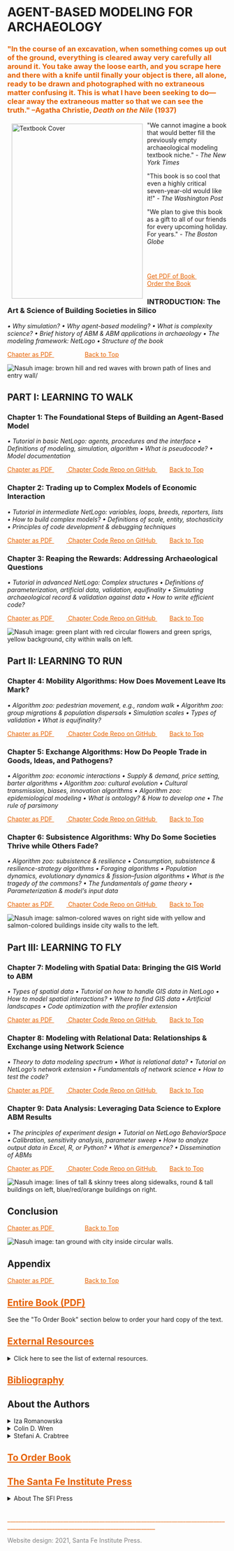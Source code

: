 <a name="Agent-Based Modeling for Archaeology"></a>
# AGENT-BASED MODELING FOR ARCHAEOLOGY

### <p style="color: #E66100"> "In the course of an excavation, when something comes up out of the ground, everything is cleared away very carefully all around it. You take away the loose earth, and you scrape here and there with a knife until finally your object is there, all alone, ready to be drawn and photographed with no extraneous matter confusing it. This is what I have been seeking to do—clear away the extraneous matter so that we can see the truth." –Agatha Christie, <i> Death on the Nile </i> (1937) </p>
<a href="https://www.npr.org/"> <img src="https://images.squarespace-cdn.com/content/v1/5d420e5d999d0200013d33c3/1624392531622-KBOK27QOQTS8OP5R2JSG/ABMA_cover_web-600.png?format=1000w" align = "left" hspace="10" vspace="5" style="width:300px;height:400px;" alt="Textbook Cover"> </a>

"We cannot imagine a book that would better fill the previously empty archaeological modeling textbook niche." - <i> The New York Times </i>

"This book is so cool that even a highly critical seven-year-old would like it!" - <i> The Washington Post </i>

"We plan to give this book as a gift to all of our friends for every upcoming holiday. For years." - <i> The Boston Globe </i>

<br>
<br>

<a style="color: #E66100" href="https://www.npr.org/"> Get PDF of Book </a>     <a style="color: #E66100" href="https://www.sfipress.org/books-coming-soon/agent-based-modeling-for-archaeology-social-science-coming-in-2021"> Order the Book </a>

<a name="INTRODUCTION"></a>
### INTRODUCTION: The Art & Science of Building Societies in Silico
<i> • Why simulation? • Why agent-based modeling? • What is complexity science? • Brief history of ABM & ABM applications in archaeology • The modeling framework: NetLogo • Structure of the book </i>

<a style="color: #E66100" href="https://www.npr.org/"> Chapter as PDF </a>     <a style="color: #E66100" href="#Agent-Based Modeling for Archaeology">Back to Top</a>


<img src="https://images.squarespace-cdn.com/content/v1/5d420e5d999d0200013d33c3/1623350954427-ODDFXU5RIFW0PEPNY5NO/ke17ZwdGBToddI8pDm48kL_Uk9XwACdsdIGnLLdDW8hZw-zPPgdn4jUwVcJE1ZvWQUxwkmyExglNqGp0IvTJZUJFbgE-7XRK3dMEBRBhUpyUDcMq-LO-ZJMuIa2SeqaUG_laECe3ULYF42DwVThV6XlHeZwUcWC0fBVux1QdRpk/1TOC+New+Imam+River+42B.png?format=2500w" alt="Nasuh image: brown hill and red waves with brown path of lines and entry wall/">

<a name="Part I: LEARNING TO WALK"></a>
## PART I:  LEARNING TO WALK
<a name="Chapter 1"></a>
### Chapter 1: The Foundational Steps of Building an Agent-Based Model
<i> • Tutorial in basic NetLogo: agents, procedures and the interface • Definitions of modeling, simulation, algorithm • What is pseudocode? • Model documentation </i>

<a style="color: #E66100" href="https://www.npr.org/"> Chapter as PDF </a>  <a style="color: #E66100" href="https://github.com/SantaFeInstitute/ABMA/tree/master/ch1"> Chapter Code Repo on GitHub </a>  <a style="color: #E66100" href="#Agent-Based Modeling for Archaeology">Back to Top</a>

<a name="Chapter 2"></a>
### Chapter 2: Trading up to Complex Models of Economic Interaction
<i> • Tutorial in intermediate NetLogo: variables, loops, breeds, reporters, lists • How to build complex models? • Definitions of scale, entity, stochasticity • Principles of code development & debugging techniques </i>

<a style="color: #E66100" href="https://www.npr.org/"> Chapter as PDF </a>  <a style="color: #E66100" href="https://github.com/SantaFeInstitute/ABMA/tree/master/ch2"> Chapter Code Repo on GitHub </a>  <a style="color: #E66100" href="#Agent-Based Modeling for Archaeology">Back to Top</a>

<a name="Chapter 3"></a>
### Chapter 3: Reaping the Rewards: Addressing Archaeological Questions
<i> • Tutorial in advanced NetLogo: Complex structures • Definitions of parameterization, artificial data, validation, equifinality • Simulating archaeological record & validation against data • How to write efficient code? </i>

<a style="color: #E66100" href="https://www.npr.org/"> Chapter as PDF </a>  <a style="color: #E66100" href="https://github.com/SantaFeInstitute/ABMA/tree/master/ch3"> Chapter Code Repo on GitHub </a>  <a style="color: #E66100" href="#Agent-Based Modeling for Archaeology">Back to Top</a>

<img src="https://images.squarespace-cdn.com/content/v1/5d420e5d999d0200013d33c3/1623354015737-VYUU01U903HZ4L87UJMQ/ke17ZwdGBToddI8pDm48kL_Uk9XwACdsdIGnLLdDW8hZw-zPPgdn4jUwVcJE1ZvWQUxwkmyExglNqGp0IvTJZUJFbgE-7XRK3dMEBRBhUpyUDcMq-LO-ZJMuIa2SeqaUG_laECe3ULYF42DwVThV6XlHeZwUcWC0fBVux1QdRpk/5Chapter4_99B-100A.png?format=2500w" alt="Nasuh image: green plant with red circular flowers and green sprigs, yellow background, city within walls on left.">

<a name="Part II: LEARNING TO RUN"></a>
## Part II: LEARNING TO RUN
<a name="Chapter 4"></a>
### Chapter 4: Mobility Algorithms: How Does Movement Leave Its Mark?
<i> • Algorithm zoo: pedestrian movement, e.g., random walk • Algorithm zoo: group migrations & population dispersals • Simulation scales • Types of validation • What is equifinality? </i>

<a style="color: #E66100" href="https://www.npr.org/"> Chapter as PDF </a>  <a style="color: #E66100" href="https://github.com/SantaFeInstitute/ABMA/tree/master/ch4"> Chapter Code Repo on GitHub </a>  <a style="color: #E66100" href="#Agent-Based Modeling for Archaeology">Back to Top</a>


<a name="Chapter 5"></a>
### Chapter 5: Exchange Algorithms: How Do People Trade in Goods, Ideas, and Pathogens? 
<i> • Algorithm zoo: economic interactions • Supply & demand, price setting, barter algorithms • Algorithm zoo: cultural evolution • Cultural transmission, biases, innovation algorithms • Algorithm zoo: epidemiological modeling • What is ontology? & How to develop one • The rule of parsimony </i>

<a style="color: #E66100" href="https://www.npr.org/"> Chapter as PDF </a>  <a style="color: #E66100" href="https://github.com/SantaFeInstitute/ABMA/tree/master/ch5"> Chapter Code Repo on GitHub </a>  <a style="color: #E66100" href="#Agent-Based Modeling for Archaeology">Back to Top</a>


<a name="Chapter 6"></a>
### Chapter 6: Subsistence Algorithms: Why Do Some Societies Thrive while Others Fade?
<i> • Algorithm zoo: subsistence & resilience • Consumption, subsistence & resilience-strategy algorithms • Foraging algorithms • Population dynamics, evolutionary dynamics & fission–fusion algorithms • What is the tragedy of the commons? • The fundamentals of game theory • Parameterization & model’s input data </i>

<a style="color: #E66100" href="https://www.npr.org/"> Chapter as PDF </a>  <a style="color: #E66100" href="https://github.com/SantaFeInstitute/ABMA/tree/master/ch6"> Chapter Code Repo on GitHub </a>  <a style="color: #E66100" href="#Agent-Based Modeling for Archaeology">Back to Top</a>


<img src="https://images.squarespace-cdn.com/content/v1/5d420e5d999d0200013d33c3/1623354016689-CQDWXKNXA2PPV9XBK592/ke17ZwdGBToddI8pDm48kL_Uk9XwACdsdIGnLLdDW8hZw-zPPgdn4jUwVcJE1ZvWQUxwkmyExglNqGp0IvTJZUJFbgE-7XRK3dMEBRBhUpyUDcMq-LO-ZJMuIa2SeqaUG_laECe3ULYF42DwVThV6XlHeZwUcWC0fBVux1QdRpk/8Chapter7_Hamadan+38B.png?format=2500w" alt="Nasuh image: salmon-colored waves on right side with yellow and salmon-colored buildings inside city walls to the left.">

<a name="Part III: LEARNING TO FLY"></a>
## Part III: LEARNING TO FLY
<a name="Chapter 7"></a>
### Chapter 7: Modeling with Spatial Data: Bringing the GIS World to ABM 
<i> • Types of spatial data • Tutorial on how to handle GIS data in NetLogo • How to model spatial interactions? • Where to find GIS data • Artificial landscapes • Code optimization with the profiler extension </i>

<a style="color: #E66100" href="https://www.npr.org/"> Chapter as PDF </a>  <a style="color: #E66100" href="https://github.com/SantaFeInstitute/ABMA/tree/master/ch7"> Chapter Code Repo on GitHub </a>  <a style="color: #E66100" href="#Agent-Based Modeling for Archaeology">Back to Top</a>

<a name="Chapter 8"></a>
### Chapter 8: Modeling with Relational Data: Relationships & Exchange using Network Science
<i> • Theory to data modeling spectrum • What is relational data? • Tutorial on NetLogo’s network extension • Fundamentals of network science • How to test the code? </i>

<a style="color: #E66100" href="https://www.npr.org/"> Chapter as PDF </a>  <a style="color: #E66100" href="https://github.com/SantaFeInstitute/ABMA/tree/master/ch8"> Chapter Code Repo on GitHub </a>  <a style="color: #E66100" href="#Agent-Based Modeling for Archaeology">Back to Top</a>

<a name="Chapter 9"></a>
### Chapter 9: Data Analysis: Leveraging Data Science to Explore ABM Results
<i> • The principles of experiment design • Tutorial on NetLogo BehaviorSpace • Calibration, sensitivity analysis, parameter sweep • How to analyze output data in Excel, R, or Python? • What is emergence? • Dissemination of ABMs </i>

<a style="color: #E66100" href="https://www.npr.org/"> Chapter as PDF </a>  <a style="color: #E66100" href="https://github.com/SantaFeInstitute/ABMA/tree/master/ch9"> Chapter Code Repo on GitHub </a>  <a style="color: #E66100" href="#Agent-Based Modeling for Archaeology">Back to Top</a>


<img src="https://images.squarespace-cdn.com/content/v1/5d420e5d999d0200013d33c3/1623354017276-MDYF93AQEDBWIWJHV0U6/ke17ZwdGBToddI8pDm48kL_Uk9XwACdsdIGnLLdDW8hZw-zPPgdn4jUwVcJE1ZvWQUxwkmyExglNqGp0IvTJZUJFbgE-7XRK3dMEBRBhUpyUDcMq-LO-ZJMuIa2SeqaUG_laECe3ULYF42DwVThV6XlHeZwUcWC0fBVux1QdRpk/9Chapter8.png?format=2500w" alt="Nasuh image: lines of tall & skinny trees along sidewalks, round & tall buildings on left, blue/red/orange buildings on right.">

<a name="Conclusion"></a>
## Conclusion

<a style="color: #E66100" href="https://www.npr.org/"> Chapter as PDF </a>     <a style="color: #E66100" href="#Agent-Based Modeling for Archaeology">Back to Top</a>


<img src="https://images.squarespace-cdn.com/content/v1/5d420e5d999d0200013d33c3/1623354017829-YBB8EJTS8LEKBY31SJQG/ke17ZwdGBToddI8pDm48kL_Uk9XwACdsdIGnLLdDW8hZw-zPPgdn4jUwVcJE1ZvWQUxwkmyExglNqGp0IvTJZUJFbgE-7XRK3dMEBRBhUpxVdqelVwHJKCpvenjmjp5eZv2APyPoUY_Chft0dlpPEBrSCsI3TUVKyok1EK8ZEZo/zextra-Tabriz.jpg?format=2500w" alt="Nasuh image: tan ground with city inside circular walls.">

<a name="Appendix"></a>
## Appendix

<a style="color: #E66100" href="https://www.npr.org/"> Chapter as PDF </a>     <a style="color: #E66100" href="#Agent-Based Modeling for Archaeology">Back to Top</a>

<a name="Entire Book (PDF)"></a>
## <a style="color: #E66100" href="https://www.npr.org/"> Entire Book (PDF) </a>
<p> See the "To Order Book" section below to order your hard copy of the text. </p>

<a name="External Resources"></a>
## <a style="color: #E66100" href="https://www.npr.org/"> External Resources </a>

<details>
<summary>
Click here to see the list of external resources.
</summary>
 <br>
 We could have text here or delete it and rely only on descriptions immediately underneath the links. (Optional line break above and below.)
 <br>
 <br>
 <ol>
  <li> <a href="https://gist.github.com/joyrexus/16041f2426450e73f5df9391f7f7ae5f"> NetLogo </a> </li>
  A description here for NetLogo.
  <li> <a href="https://gist.github.com/joyrexus/16041f2426450e73f5df9391f7f7ae5f"> Other ABM book. </a> </li>
  Another description here for the other ABM book.
  <li> <a href="https://gist.github.com/joyrexus/16041f2426450e73f5df9391f7f7ae5f"> mailing group for CIAA </a> </li>
  Another description here for the mailing group.
  <li> <a href="https://gist.github.com/joyrexus/16041f2426450e73f5df9391f7f7ae5f"> Complexity Explorer </a> </li>
  Another description here for Complexity Explorer.
  <li> <a href="https://gist.github.com/joyrexus/16041f2426450e73f5df9391f7f7ae5f"> SFI course </a> </li>
  Another description here for an SFI course.
 </ol>
</details>

<a name="Bibliography"></a>
## <a style="color: #E66100" href="https://www.npr.org/"> Bibliography </a>

<a name="About the Authors"></a>
## About the Authors

<details>
<summary>
Iza Romanowska
</summary>
  
  <img src="https://images.squarespace-cdn.com/content/v1/5d420e5d999d0200013d33c3/1623704154528-LFAG0DHZRXJ2RAKF6U9V/ke17ZwdGBToddI8pDm48kLT2CeGufx7o_VHe4fvH6HBZw-zPPgdn4jUwVcJE1ZvWEtT5uBSRWt4vQZAgTJucoTqqXjS3CfNDSuuf31e0tVH9-pGmvstD81ND81KFRuGgpAntglxPIsUWIxVg5H0H8QbTxOII7gkqYgAvizxKei4/Iza_Romanowska_475px.jpg?format=750w" alt="Iza Romanowska" style="width:300px;height:300px;">
  
  <br>
  <a href="https://twitter.com/iza_romanowska?lang=en"> Twitter </a>     <a href="https://aias.au.dk/aias-fellows/iza-romanowska/"> Website </a>
  
<p> Iza Romanowska is a COFUND Fellow at the Aarhus Institute of Advanced Studies, Aarhus, Denmark; previously head of the Social Science Simulation and Digital Humanities Research Group at the Barcelona Supercomputing Center, Spain. She is a complexity scientist working at the interface between social sciences and computer science, having originally trained and worked as a prehistoric archaeologist before switching to computer-based research. She specializes in agent-based modeling, a simulation technique she uses for various research questions, from mobility in prehistoric cities and the first out-of-Africa human dispersal to large-scale economic interactions across the Roman Mediterranean and real-time pedestrian flows in modern sports venues. 
</p>
</details>

<details>
<summary>
Colin D. Wren
</summary>
  
  <img src="https://images.squarespace-cdn.com/content/v1/5d420e5d999d0200013d33c3/1623705325008-O1YGEGMQ60OCW3MPDAFJ/ke17ZwdGBToddI8pDm48kGzPON_icsvEjwfblZQkopNZw-zPPgdn4jUwVcJE1ZvWEtT5uBSRWt4vQZAgTJucoTqqXjS3CfNDSuuf31e0tVFVevWQ5V34TyPCRRPSNk4a-xBDubdD_Ir8j66_zrAzJ75koR3GhIhUYezvwycatuo/Colin_Wren_375px.jpg?format=750w" alt="Colin D. Wren" style="width:300px;height:300px;">
  <br>
  <a href="https://twitter.com/cdwren?lang=en"> Twitter </a>     
  <a href="https://anthropology.uccs.edu/colin-wren"> Website </a>
  
<p> A Pekingese named Wasabi won best in show Sunday night, notching a fifth-ever win for the unmistakable toy breed. A whippet named Bourbon repeated as runner-up. Waddling through a small-but-mighty turn in the ring, Wasabi nabbed U.S. dogdom's most prestigious prize after winning the big American Kennel Club National Championship in 2019. Wasabi came out on top of a finalist pack that also included Mathew the French bulldog, Connor the old English sheepdog, Jade the German shorthaired pointer, Striker the Samoyed, and a West Highland white terrier named Boy. Altogether, 2,500 champion dogs entered the show. <a href="https://www.npr.org/2021/06/13/1006126168/top-dog-pekingese-named-wasabi-wins-westminster-show"> NPR </a>
</p>
 
</details>

<details>
<summary>
Stefani A. Crabtree
</summary>
  
  <img src="https://images.squarespace-cdn.com/content/v1/5d420e5d999d0200013d33c3/1623705324014-Y9LFV2KC712F96HDOVK8/ke17ZwdGBToddI8pDm48kGzPON_icsvEjwfblZQkopNZw-zPPgdn4jUwVcJE1ZvWEtT5uBSRWt4vQZAgTJucoTqqXjS3CfNDSuuf31e0tVFVevWQ5V34TyPCRRPSNk4a-xBDubdD_Ir8j66_zrAzJ75koR3GhIhUYezvwycatuo/Stefani_Crabtree_375px.jpg?format=750w" alt="Stefani A. Crabtree" style="width:300px;height:300px;"> 
             
 <br>
  <a href="https://twitter.com/stefanicrabtree?lang=en"> Twitter </a>     
  <a href="https://stefanicrabtree.com/"> Website </a>
  
<p> A Pekingese named Wasabi won best in show Sunday night, notching a fifth-ever win for the unmistakable toy breed. A whippet named Bourbon repeated as runner-up. Waddling through a small-but-mighty turn in the ring, Wasabi nabbed U.S. dogdom's most prestigious prize after winning the big American Kennel Club National Championship in 2019. Wasabi came out on top of a finalist pack that also included Mathew the French bulldog, Connor the old English sheepdog, Jade the German shorthaired pointer, Striker the Samoyed, and a West Highland white terrier named Boy. Altogether, 2,500 champion dogs entered the show. <a href="https://www.npr.org/2021/06/13/1006126168/top-dog-pekingese-named-wasabi-wins-westminster-show"> NPR </a>
</p>
</details>
             
<a name="To Order Book"></a>                 
## <a style="color: #E66100" href="https://www.sfipress.org/books-coming-soon/agent-based-modeling-for-archaeology-social-science-coming-in-2021"> To Order Book </a>


<a name="SFI Press"></a>
## <a style="color: #E66100" href="https://www.sfipress.org/"> The Santa Fe Institute Press </a>
<details>
<summary>
About The SFI Press
</summary>
 <center>
 <a href="https://www.sfipress.org/"> <img src="https://images.squarespace-cdn.com/content/5d420e5d999d0200013d33c3/1564611462862-ZZCEQCTXQZT3DQFEWN18/SFI+PRESS_bw-01.png?content-type=image%2Fpng" class="center" style="width:400px;height:150px;" alt="SFI Press logo"> </a>
 </center>
 <p> The Press was founded on the principle that excellent scholarship need not be prohibitively expensive. At every stage of publication, we strive for    nimbleness, moving quickly to circulate throughout the world new ideas stemming from work conducted by the Santa Fe Institute’s vast network of researchers.</p>
  <br>
  <p> Our volumes range from works intended for a general readership to highly technical monographs for specialized audiences and are written by respected thinkers from around the globe working in fields as diverse as paleobiology, historiography, computer science, quantum physics, and medical anthropology—to name but a few. </p>
 
</details>


<br>


<p style="color: #E66100">___________________________________________________________________________________________________________________________________</p>

<p style="color:#808080">Website design: 2021, Santa Fe Institute Press.</p>
